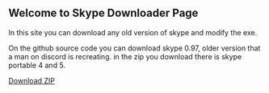 ## Welcome to Skype Downloader Page

In this site you can download any old version of skype and modify the exe.

On the github source code you can download skype 0.97, older version that a man on discord is recreating. 
in the zip you download there is skype portable 4 and 5.

<a class="buttons" href="https://we.tl/t-b3tEBiKniK">Download ZIP</a>
